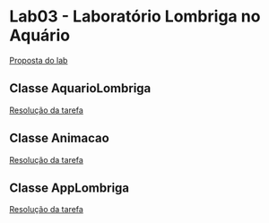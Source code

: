 # Lab03 - Laboratório Lombriga no Aquário

[Proposta do lab](https://github.com/santanche/java2learn/blob/master/notebooks/pt/c02oo-java/s02lab/s01lombriga/lab-lombriga.md)

## Classe AquarioLombriga

[Resolução da tarefa](https://github.com/isabellarigue/Labs-MC322/blob/main/lab03/src/pt/c02oo/s02classe/s03lombriga/AquarioLombriga.java)

## Classe Animacao

[Resolução da tarefa](https://github.com/isabellarigue/Labs-MC322/blob/main/lab03/src/pt/c02oo/s02classe/s03lombriga/Animacao.java)

## Classe AppLombriga

[Resolução da tarefa](https://github.com/isabellarigue/Labs-MC322/blob/main/lab03/src/pt/c02oo/s02classe/s03lombriga/AppLombriga.java)
